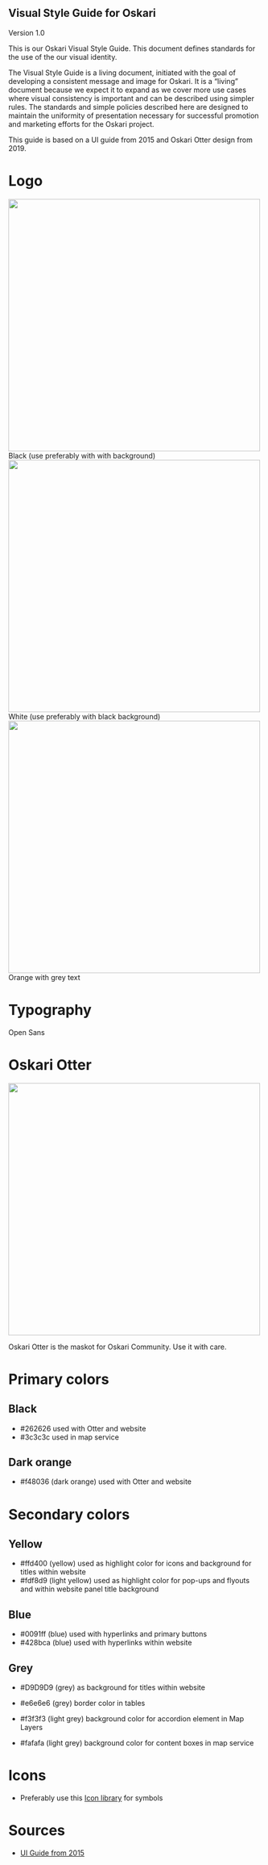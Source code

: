 ## Visual Style Guide for Oskari

Version 1.0

This is our Oskari Visual Style Guide. This document defines standards for the use of the our visual identity.

The Visual Style Guide is a living document, initiated with the goal of developing a consistent message and image for Oskari. It is a “living” document because we expect it to expand as we cover more use cases where visual consistency is important and can be described using simpler rules. The standards and simple policies described here are designed to maintain the uniformity of presentation necessary for successful promotion and marketing efforts for the Oskari project.

This guide is based on a UI guide from 2015 and Oskari Otter design from 2019. 

# Logo
<img src="/images/oskari_logo_black.png" width="500"/>
Black (use preferably with with background)

<img src="/images/oskari_logo_white.png" width="500"/>
White (use preferably with black background)

<img src="/images/oskari_logo_rgb.png" width="500"/>
Orange with grey text

# Typography

Open Sans

# Oskari Otter

<img src="/images/oskari_otter.png" width="500"/>

Oskari Otter is the maskot for Oskari Community. Use it with care. 

# Primary colors

## Black
- #262626 used with Otter and website
- #3c3c3c used in map service

## Dark orange
- #f48036 (dark orange) used with Otter and website

# Secondary colors 

## Yellow
- #ffd400 (yellow) used as highlight color for icons and background for titles within website
- #fdf8d9 (light yellow) used as highlight color for pop-ups and flyouts and within website panel title background

## Blue
- #0091ff (blue) used with hyperlinks and primary buttons
- #428bca (blue) used with hyperlinks within website

## Grey
- #D9D9D9 (grey) as background for titles within website

- #e6e6e6 (grey) border color in tables
- #f3f3f3 (light grey) background color for accordion element in Map Layers
- #fafafa (light grey) background color for content boxes in map service

# Icons
- Preferably use this [Icon library](https://ant.design/components/icon/) for symbols

# Sources
- [UI Guide from 2015](https://oskari.org/files/Oskari-UXGuide_EN-18-11-2015.pdf)
